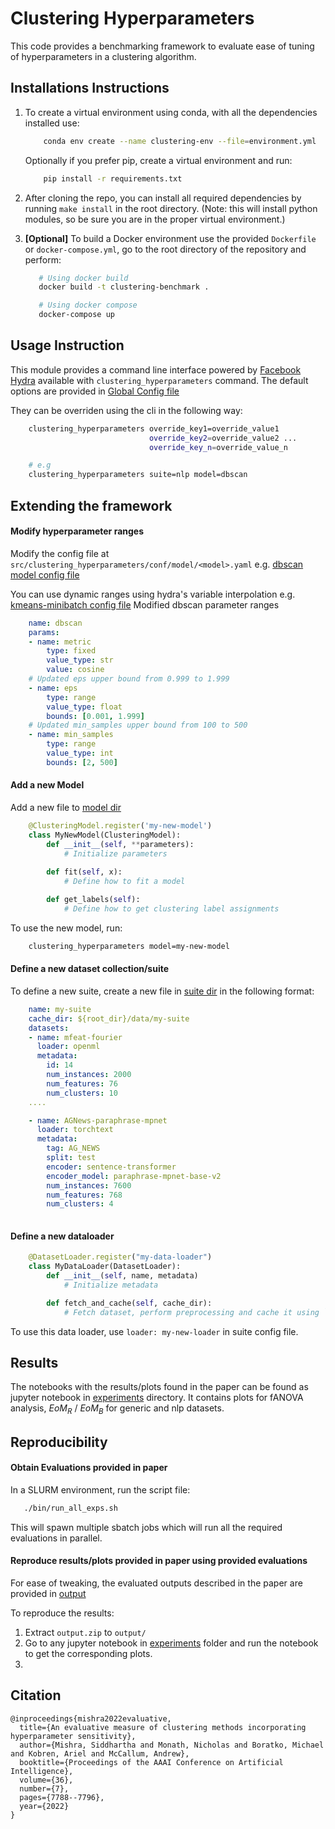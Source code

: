 # Clustering Hyperparameters

This code provides a benchmarking framework to evaluate ease of tuning of hyperparameters in a clustering algorithm.

## Installations Instructions
1.  To create a virtual environment using conda, with all the dependencies installed use:
    ```bash
        conda env create --name clustering-env --file=environment.yml
    ```
    Optionally if you prefer pip, create a virtual environment and run:
    ```bash
        pip install -r requirements.txt
    ```

2. After cloning the repo, you can install all required dependencies by running `make install` in the root directory. (Note: this will install python modules, so be sure you are in the proper virtual environment.)

3. **[Optional]** To build a Docker environment use the provided `Dockerfile` or `docker-compose.yml`, go to the root directory of the repository and perform:
   ```bash
      # Using docker build
      docker build -t clustering-benchmark .

      # Using docker compose
      docker-compose up
   ```
## Usage Instruction

This module provides a command line interface powered by [Facebook Hydra](https://hydra.cc/) available with `clustering_hyperparameters` command. 
The default options are provided in [Global Config file](src/clustering_hyperparameters/conf/config.yaml) 

They can be overriden using the cli in the following way:
```bash
    clustering_hyperparameters override_key1=override_value1
                               override_key2=override_value2 ... 
                               override_key_n=override_value_n

    # e.g
    clustering_hyperparameters suite=nlp model=dbscan
```

## Extending the framework

#### Modify hyperparameter ranges
Modify the config file at `src/clustering_hyperparameters/conf/model/<model>.yaml` e.g. [dbscan model config file](src/clustering_hyperparameters/conf/model/dbscan.yaml)

You can use dynamic ranges using hydra's variable interpolation e.g. [kmeans-minibatch config file](src/clustering_hyperparameters/conf/model/kmeans-minibatch.yaml)
Modified dbscan parameter ranges
```yaml
    name: dbscan
    params:
    - name: metric
        type: fixed
        value_type: str
        value: cosine
    # Updated eps upper bound from 0.999 to 1.999
    - name: eps
        type: range
        value_type: float
        bounds: [0.001, 1.999]
    # Updated min_samples upper bound from 100 to 500
    - name: min_samples
        type: range
        value_type: int
        bounds: [2, 500]

```
#### Add a new Model
Add a new file to [model dir](src/clustering_hyperparameters/models/)
```python
    @ClusteringModel.register('my-new-model')
    class MyNewModel(ClusteringModel):
        def __init__(self, **parameters):
            # Initialize parameters
        
        def fit(self, x):
            # Define how to fit a model

        def get_labels(self):
            # Define how to get clustering label assignments
```
To use the new model, run:
```bash
    clustering_hyperparameters model=my-new-model
```

#### Define a new dataset collection/suite
To define a new suite, create a new file in [suite dir](src/clustering_hyperparameters/conf/suite/) in the following format:

```yaml
    name: my-suite
    cache_dir: ${root_dir}/data/my-suite
    datasets:
    - name: mfeat-fourier
      loader: openml
      metadata:
        id: 14
        num_instances: 2000
        num_features: 76
        num_clusters: 10
    ....

    - name: AGNews-paraphrase-mpnet
      loader: torchtext
      metadata:
        tag: AG_NEWS
        split: test
        encoder: sentence-transformer
        encoder_model: paraphrase-mpnet-base-v2
        num_instances: 7600
        num_features: 768   
        num_clusters: 4
    
```

#### Define a new dataloader
```python
    @DatasetLoader.register("my-data-loader")
    class MyDataLoader(DatasetLoader):
        def __init__(self, name, metadata)
            # Initialize metadata

        def fetch_and_cache(self, cache_dir):
            # Fetch dataset, perform preprocessing and cache it using `Dataset.store_from_data` utility
```

To use this data loader, use `loader: my-new-loader` in suite config file.
## Results
The notebooks with the results/plots found in the paper can be found as jupyter notebook in [experiments](experiments) directory. It contains plots for fANOVA analysis, $EoM_{R}$ / $EoM_B$ for generic and nlp datasets.

## Reproducibility
#### Obtain Evaluations provided in paper
In a SLURM environment, run the script file:
```bash
   ./bin/run_all_exps.sh
```
This will spawn multiple sbatch jobs which will run all the required evaluations in parallel.

#### Reproduce results/plots provided in paper using provided evaluations 

For ease of tweaking, the evaluated outputs described in the paper are provided in [output](output.zip)

To reproduce the results:
1. Extract `output.zip` to `output/`
2. Go to any jupyter notebook in [experiments](experiments) folder and run the notebook to get the corresponding plots.
3. 

## Citation
```
@inproceedings{mishra2022evaluative,
  title={An evaluative measure of clustering methods incorporating hyperparameter sensitivity},
  author={Mishra, Siddhartha and Monath, Nicholas and Boratko, Michael and Kobren, Ariel and McCallum, Andrew},
  booktitle={Proceedings of the AAAI Conference on Artificial Intelligence},
  volume={36},
  number={7},
  pages={7788--7796},
  year={2022}
}
```
